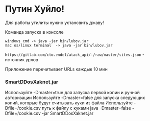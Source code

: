 # Путин Хуйло!

Для работы утилиты нужно установить джаву!

Команда запуска в консоле

```
windows cmd -> java -jar bin/lubov.jar
mac os/linux terminal  -> java -jar bin/lubov.jar
```

`https://gitlab.com/cto.endel/atack_api/-/raw/master/sites.json` - источник урлов

Приложение перечитывает URLs каждые 10 мин

### SmartDDosXaknet.jar
Используйте -Dmaster=true для запуска первой копии и ручной авторизации
Используйте -Dmaster=false для запуска следующих копий, которые будут считывать куки из файла
Используйте -Dfile=/cookie.csv путь к файлу с куками
java -Dmaster=false -Dfile=/cookie.csv -jar SmartDDosXaknet.jar
